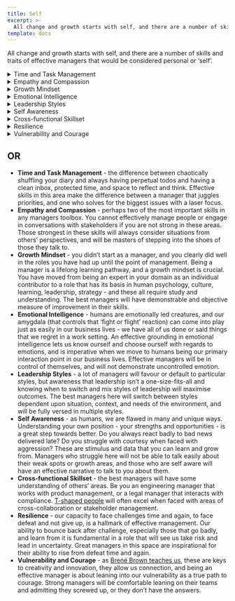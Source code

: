 ```yaml
---
title: Self
excerpt: >-
  All change and growth starts with self, and there are a number of skills and traits of effective managers that would be considered personal or ‘self’.
template: docs
---
```


All change and growth starts with self, and there are a number of skills and traits of effective managers that would be considered personal or ‘self’.

<details>
  <summary>Time and Task Management</summary>

  #### Definition
  The ability to prioritize work effectively, manage your calendar strategically, and create systems that help you stay organized and focused on high-impact activities while maintaining work-life boundaries.

  #### Why It Matters
  Managers who excel at time management are 25% more productive and create 40% less stress for their teams. Your time management directly models behavior for your team and affects your ability to be present for important conversations and decisions.

  #### This Is Strong When:
  * You consistently arrive prepared for meetings and rarely run late
  * You block calendar time for important but non-urgent work like strategic thinking
  * You delegate effectively rather than trying to do everything yourself
  * You can quickly assess and communicate priorities when new requests come in
  * Your team knows when you're available and respects your focused work time
  * You regularly review and adjust your systems based on what's working
  * You maintain boundaries that allow for rest and personal time

  #### Warning Signs:
  * You're constantly in reactive mode, jumping from crisis to crisis
  * Meetings run over and you're always rushing to the next commitment
  * Important work gets pushed aside by urgent but less critical tasks
  * You work excessive hours but don't feel like you're making progress on key goals
  * Your team interrupts you frequently because they can't predict your availability
  * You forget commitments or miss deadlines regularly
  * You feel overwhelmed and struggle to see the bigger picture

  #### Pathways to Improvement:
  * Try time-blocking: schedule specific time for different types of work
  * Read "Getting Things Done" by David Allen for comprehensive organization systems
  * Use the Eisenhower Matrix to categorize tasks by urgency and importance
  * Implement "office hours" so your team knows when you're available for questions
  * Track your time for a week to understand where it actually goes
  * Learn to say "no" gracefully to requests that don't align with priorities
  * Experiment with productivity techniques like Pomodoro or time-batching

</details>

<details>
  <summary>Empathy and Compassion</summary>

  #### Definition
  The ability to understand and share the feelings of your team members, showing genuine care for their wellbeing and experiences while maintaining professional boundaries and making fair decisions.

  #### Why It Matters
  Teams with empathetic managers show 50% lower turnover and higher engagement. Empathy builds psychological safety, enables better problem-solving, and helps you make decisions that consider the human impact, not just business metrics.
  
  #### This Is Strong When:
  * You notice when team members are struggling before they have to tell you
  * People feel comfortable sharing personal challenges that might affect their work
  * You can put yourself in others' shoes when making decisions that affect them
  * Your responses to team concerns feel genuine and thoughtful rather than scripted
  * You balance compassion with accountability - caring doesn't mean lowering standards
  * You remember important personal details and follow up appropriately
  * Difficult conversations happen with kindness even when delivering hard messages

  #### Warning Signs:
  * Team members seem surprised when you show interest in their wellbeing
  * You focus solely on work outcomes without considering personal circumstances
  * People don't come to you when they're facing challenges
  * Your attempts at empathy feel forced or performative
  * You either become too involved in personal issues or remain completely detached
  * You make decisions based purely on logic without considering emotional impact
  * Team members describe you as "cold" or "all business"

  #### Pathways to Improvement:
  * Practice active listening - focus entirely on understanding before responding
  * Read "Nonviolent Communication" by Marshall Rosenberg for empathetic communication
  * Ask open-ended questions about how people are feeling, not just what they're doing
  * Share appropriate personal stories to model vulnerability
  * Pay attention to body language and energy levels in your team
  * When someone shares a challenge, ask "How can I support you?" rather than immediately * problem-solving
  * Practice perspective-taking: regularly ask yourself "How would I feel in their situation?"
</details>

<details>
  <summary>Growth Mindset</summary>

  #### Definition
  The belief that abilities and intelligence can be developed through effort, learning, and persistence. This includes embracing challenges, learning from failure, and continuously seeking to improve yourself and help others grow.
  
  #### Why It Matters
  Research by Carol Dweck shows that teams with growth-mindset leaders are 34% more likely to feel committed to their company and 65% more likely to say their company supports risk-taking. Your mindset directly influences your team's willingness to innovate and develop.
  
  #### This Is Strong When:
  * You openly discuss your own learning goals and areas for improvement
  * You treat failures as learning opportunities rather than reasons for punishment
  * You encourage your team to take on stretch assignments that challenge them
  * You regularly seek feedback and act on it visibly
  * You celebrate effort and progress, not just final outcomes
  * You invest time in your own professional development consistently
  * Your language focuses on "how can we learn from this?" rather than "who's to blame?"

  #### Warning Signs:
  * You avoid challenges or new responsibilities that might expose weaknesses
  * Team members seem afraid to admit mistakes or ask for help
  * You focus primarily on hiring people who already have all necessary skills
  * Failure leads to blame rather than analysis and improvement
  * You haven't changed your approach or learned new skills in the past year
  * Your team doesn't take risks or suggest innovative solutions
  * You defend your current methods rather than exploring alternatives

  #### Pathways to Improvement:
  * Read "Mindset" by Carol Dweck to understand fixed vs. growth mindset patterns
  * Start each team meeting by sharing something you're learning or want to improve
  * When things go wrong, ask "What can we learn?" before "What went wrong?"
  * Set learning goals for yourself alongside performance goals
  * Celebrate team members who take thoughtful risks, even when they don't succeed
  * Find a mentor or coach who can challenge your thinking
  * Practice saying "I don't know, but I'll figure it out" instead of pretending to know everything
</details>

<details>
  <summary>Emotional Intelligence</summary>

  #### Definition
  The ability to recognize, understand, and manage your own emotions while effectively reading and responding to others' emotional states. This includes self-awareness, self-regulation, empathy, and social skills in professional contexts.

  #### Why It Matters
  Studies show that 90% of top performers have high emotional intelligence. As a manager, your emotional state affects your entire team's performance and wellbeing. EQ is the foundation for building trust, navigating conflict, and creating psychological safety.

  #### This Is Strong When:
  * You notice your emotional triggers before they impact your behavior
  * You can stay calm and thoughtful during stressful or heated situations
  * You accurately read the room and adjust your approach accordingly
  * Team members feel comfortable expressing concerns or disagreement with you
  * You give feedback without letting personal frustration cloud your message
  * You recognize when someone is struggling and respond with appropriate support
  * You can separate your emotions from business decisions

  #### Warning Signs:
  * You often react impulsively in challenging situations
  * Team members seem to "walk on eggshells" around you
  * You regularly misread people's motivations or emotional states
  * Feedback sessions become emotional or defensive
  * You take business challenges or disagreements personally
  * People stop bringing you bad news or difficult issues
  * You struggle to understand why team dynamics aren't working

  #### Pathways to Improvement:
  * Practice the "STOP" technique: Stop, Take a breath, Observe, Proceed mindfully
  * Read "Emotional Intelligence 2.0" by Bradberry & Greaves for practical assessments
  * Keep an emotion journal for a week - note triggers and patterns
  * Ask trusted colleagues for feedback on your emotional responses
  * Practice active listening - focus entirely on understanding before responding
  * Take a mindfulness or meditation course to build self-awareness
  * Work with an executive coach who can provide real-time feedback
 
</details>

<details>
  <summary>Leadership Styles</summary>

  #### Definition
  Understanding and flexibly applying different approaches to leading people based on the situation, team needs, and individual personalities. This includes knowing when to be directive, supportive, collaborative, or hands-off.

  #### Why It Matters
  Research shows that leaders who adapt their style to different situations achieve 30% better results than those who use only one approach. Different people and circumstances require different leadership approaches for optimal outcomes.

  #### This Is Strong When:
  * You consciously choose your leadership approach based on the situation and person
  * You can be directive when needed without being micromanaging
  * You delegate effectively by matching tasks to people's development levels
  * You know when to step back and let your team take ownership
  * Different team members would describe your leadership style differently (appropriately)
  * You can switch between coaching, supporting, and directing as circumstances change
  * Your team feels both supported and challenged at appropriate times

  #### Warning Signs:
  * You use the same approach with everyone regardless of their experience or the situation
  * Team members either feel micromanaged or completely unsupported
  * You struggle to delegate because you're either too hands-on or too hands-off
  * People seem confused about what level of autonomy they have
  * Your natural style doesn't match what your team needs most
  * You avoid leadership situations that don't feel comfortable or natural
  * Team performance suffers because your approach doesn't fit the circumstances

  #### Pathways to Improvement:
  * Learn the Situational Leadership model by Blanchard and Hersey
  * Assess each team member's competence and commitment level for different tasks
  * Practice asking "What kind of support do you need from me on this?"
  * Read "The One Minute Manager" series for practical leadership techniques
  * Observe other successful leaders and note how they adapt their style
  * Get feedback from your team about when they need more or less direction
  * Experiment with stepping back in low-risk situations to build your comfort with delegation
</details>

<details>
  <summary>Self Awareness</summary>

  #### Definition
  Understanding your own strengths, weaknesses, values, motivations, and impact on others. This includes knowing your communication style, triggers, biases, and how others perceive you.

  #### Why It Matters
  Self-aware leaders are more effective because they can leverage their strengths, manage their weaknesses, and adjust their behavior based on its impact on others. Teams trust leaders who understand themselves and admit their limitations.

  #### This Is Strong When:
  * You can accurately describe your strengths and areas for improvement
  * You notice your impact on others and adjust accordingly
  * You're aware of your biases and actively work to counteract them
  * You seek feedback regularly and aren't defensive when receiving it
  * You know your values and make decisions aligned with them
  * You understand your communication style and adapt it for different audiences
  * You recognize your triggers and manage your responses

  #### Warning Signs:
  * You're often surprised by how others react to your behavior
  * You have blind spots about your weaknesses that others clearly see
  * Feedback about your leadership style feels inaccurate or unfair to you
  * You make decisions that seem inconsistent with your stated values
  * Your team doesn't know what to expect from you in different situations
  * You repeat the same mistakes without recognizing patterns
  * You assume others think and communicate the same way you do

  #### Pathways to Improvement:
  * Take assessments like StrengthsFinder, DISC, or Myers-Briggs and discuss results with others
  * Ask trusted colleagues for honest feedback about your leadership style
  * Keep a leadership journal noting situations where you were effective or ineffective
  * Practice mindfulness to increase awareness of your thoughts and reactions
  * Read "What Got You Here Won't Get You There" by Marshall Goldsmith
  * Work with an executive coach who can provide objective perspective
  * Ask your team directly: "What should I start, stop, or continue doing?"
</details>

<details>
  <summary>Cross-functional Skillset</summary>

  #### Definition
  Understanding and developing capabilities beyond your core domain expertise, including knowledge of other business functions, technical skills, and the ability to work effectively across different disciplines.

  #### Why It Matters
  Modern organizations require leaders who can bridge different functions and speak multiple "business languages." Cross-functional knowledge helps you make better decisions, collaborate more effectively, and advance in your career.

  #### This Is Strong When:
  * You can have meaningful conversations with colleagues from different functions
  * You understand how your team's work impacts other parts of the business
  * You can translate between technical and business perspectives effectively
  * You're invited to participate in cross-functional projects and initiatives
  * You can identify opportunities that span multiple disciplines
  * Your team benefits from your broader perspective when making decisions
  * You can coach team members on skills outside your primary expertise

  #### Warning Signs:
  * You only understand your narrow functional area
  * Cross-functional meetings feel confusing or irrelevant to you
  * You struggle to explain your team's work to non-technical stakeholders
  * You can't identify how other departments' decisions affect your team
  * Your career progression is limited by lack of broader business knowledge
  * You avoid projects that require working outside your comfort zone
  * Your team operates in a silo without understanding broader context

  #### Pathways to Improvement:
  * Shadow colleagues in other functions to understand their work
  * Read business publications to stay current on trends outside your field
  * Volunteer for cross-functional projects and task forces
  * Take courses in areas like finance, marketing, or operations
  * Ask other department heads to explain their priorities and challenges
  * Learn the basics of adjacent technical skills relevant to your work
  * Find a mentor from a different function who can broaden your perspective

</details>

<details>
  <summary>Resilience</summary>

  #### Definition
  The ability to bounce back from setbacks, adapt to change, and maintain a positive attitude in the face of challenges. This includes managing stress effectively and maintaining focus on long-term goals.

  #### Why It Matters
  Resilient leaders create resilient teams. In an era of constant change and uncertainty, your ability to stay steady and focused during difficult times directly impacts your team's performance and wellbeing.

  #### This Is Strong When:
  * You remain calm and solution-focused during crises
  * Setbacks motivate you to find alternative approaches rather than giving up
  * Your team looks to you for stability during uncertain times
  * You bounce back quickly from failures or disappointments
  * You help others process challenges and find paths forward
  * You maintain perspective and can see beyond immediate problems
  * You take care of your own wellbeing so you can support others

  #### Warning Signs:
  * You become overwhelmed or paralyzed when facing significant challenges
  * Your stress and anxiety spread to your team
  * You avoid difficult situations rather than confronting them
  * Setbacks lead to blame, negativity, or giving up
  * You burn out from trying to handle everything alone
  * Your team doesn't feel supported during tough times
  * You struggle to see opportunities or solutions when things go wrong

  #### Pathways to Improvement:
  * Develop stress management techniques like exercise, meditation, or hobbies
  * Read "Option B" by Sheryl Sandberg for building resilience after setbacks
  * Practice reframing challenges as opportunities to grow and learn
  * Build a support network of colleagues, mentors, or coaches
  * Learn to recognize early signs of stress and take preventive action
  * Develop problem-solving frameworks you can apply consistently during crises
  * Take care of your physical health as a foundation for mental resilience
</details>

<details>
  <summary>Vulnerability and Courage</summary>

  #### Definition
  The willingness to show up authentically, admit mistakes, ask for help, and have difficult conversations even when the outcome is uncertain. This includes taking calculated risks and standing up for what's right.

  #### Why It Matters
  Brené Brown's research shows that vulnerable leaders create more innovative, engaged teams. Courage and vulnerability model the behavior you want to see and create psychological safety for others to take risks and be honest.

  #### This Is Strong When:
  * You admit when you don't know something or have made a mistake
  * You ask for help when you need it rather than struggling alone
  * You share appropriate personal stories and challenges with your team
  * You have difficult conversations even when they're uncomfortable
  * You stand up for your team and your values even when it's politically risky
  * You take calculated risks on new ideas or approaches
  * Your team feels safe to be vulnerable and authentic with you

  #### Warning Signs:
  * You feel like you have to have all the answers and appear perfect
  * You avoid difficult conversations or controversial topics
  * Your team doesn't bring you problems because they're afraid you'll be upset
  * You say what you think people want to hear rather than what you believe
  * You don't take risks because you're afraid of failure or criticism
  * You hide your own struggles and challenges from others
  * People describe you as "intimidating" or "unapproachable"

  #### Pathways to Improvement:
  * Read "Dare to Lead" by Brené Brown for research-backed approaches to vulnerable leadership
  * Practice saying "I don't know" or "I was wrong" in low-stakes situations
  * Share a appropriate personal challenge or learning experience with your team
  * Start difficult conversations with "This might be uncomfortable, but..."
  * Ask for help on something small to practice showing vulnerability
  * Take one calculated risk per month on a new idea or approach
  * Find a trusted mentor or peer group where you can practice being vulnerable
</details>

## OR

* **Time and Task Management** - the difference between chaotically shuffling your diary and always having perpetual todos and having a clean inbox, protected time, and space to reflect and think.  Effective skills in this area make the difference between a manager that juggles priorities, and one who solves for the biggest issues with a laser focus.
* **Empathy and Compassion** - perhaps two of the most important skills in any managers toolbox.  You cannot effectively manage people or engage in conversations with stakeholders if you are not strong in these areas.  Those strongest in these skills will always consider situations from others’ perspectives, and will be masters of stepping into the shoes of those they talk to.
* **Growth Mindset** - you didn’t start as a manager, and you clearly did well in the roles you have had up until the point of management.  Being a manager is a lifelong learning pathway, and a growth mindset is crucial.  You have moved from being an expert in your domain as an individual contributor to a role that has its basis in human psychology, culture, learning, leadership, strategy - and these all require study and understanding.  The best managers will have demonstrable and objective measure of improvement in their skills.
* **Emotional Intelligence** - humans are emotionally led creatures, and our amygdala (that controls that ‘fight or flight’ reaction) can come into play just as easily in our business lives - we have all of us done or said things that we regret in a work setting.  An effective grounding in emotional intelligence lets us know ourself and choose ourself with regards to emotions, and is imperative when we move to humans being our primary interaction point in our business lives.  Effective managers will be in control of themselves, and will not demonstrate uncontrolled emotion.
* **Leadership Styles** - a lot of managers will favour or default to particular styles, but awareness that leadership isn’t a one-size-fits-all and knowing when to switch and mix styles of leadership will maximise outcomes.  The best managers here will switch between styles dependent upon situation, context, and needs of the environment, and will be fully versed in multiple styles.
* **Self Awareness** - as humans, we are flawed in many and unique ways.  Understanding your own position - your strengths and opportunities - is a great step towards better.  Do you always react badly to bad news delivered late? Do you struggle with courtesy when faced with aggression?  These are stimulus and data that you can learn and grow from.  Managers who struggle here will not be able to talk easily about their weak spots or growth areas, and those who are self aware will have an effective narrative to talk to you about them.
* **Cross-functional Skillset** - the best managers will have some understanding of others’ areas.  Be you an engineering manager that works with product management, or a legal manager that interacts with compliance.  [T-shaped people](https://medium.com/@jchyip/why-t-shaped-people-e8706198e437) will often excel when faced with areas of cross-collaboration or stakeholder management.
* **Resilience** - our capacity to face challenges time and again, to face defeat and not give up, is a hallmark of effective management. Our ability to bounce back after challenge, especially those that go badly, and learn from it is fundamental in a role that will see us take risk and lead in uncertainty.  Great managers in this space are inspirational for their ability to rise from defeat time and again.
* **Vulnerability and Courage** - as [Brené Brown teaches us](https://www.forbes.com/sites/forbescoachescouncil/2019/01/10/four-skills-you-need-for-courageous-leadership/), these are keys to creativity and innovation, they allow us connection, and being an effective manager is about leaning into our vulnerability as a true path to courage.  Strong managers will be comfortable leaning on their teams and admitting they screwed up, or they don’t have the answers.